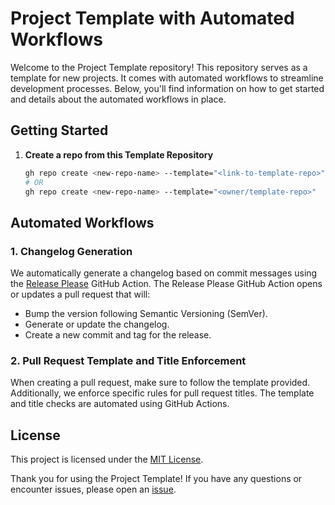 # Project Template with Automated Workflows

Welcome to the Project Template repository!
This repository serves as a template for new projects.
It comes with automated workflows to streamline development processes.
Below, you'll find information on how to get started and details about the automated workflows in place.

## Getting Started

1. **Create a repo from this Template Repository**

   ```bash
   gh repo create <new-repo-name> --template="<link-to-template-repo>"
   # OR
   gh repo create <new-repo-name> --template="<owner/template-repo>"
   ```

## Automated Workflows

### 1. Changelog Generation

We automatically generate a changelog based on commit messages using the
[Release Please](https://github.com/googleapis/release-please-action)
GitHub Action.
The Release Please GitHub Action opens or updates a pull request that will:

- Bump the version following Semantic Versioning (SemVer).
- Generate or update the changelog.
- Create a new commit and tag for the release.

### 2. Pull Request Template and Title Enforcement

When creating a pull request, make sure to follow the template provided.
Additionally, we enforce specific rules for pull request titles.
The template and title checks are automated using GitHub Actions.

## License

This project is licensed under the [MIT License](LICENSE.md).

Thank you for using the Project Template!
If you have any questions or encounter issues, please open an
[issue](https://github.com/vincent-l-j/project-template/issues).
